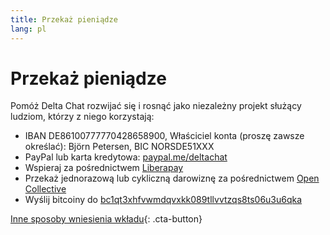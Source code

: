 ```yaml
---
title: Przekaż pieniądze
lang: pl
---
```


# Przekaż pieniądze

Pomóż Delta Chat rozwijać się i rosnąć jako niezależny projekt służący ludziom, którzy z niego korzystają:

- IBAN DE86100777770428658900, Właściciel konta (proszę zawsze określać): Björn Petersen, BIC NORSDE51XXX
- PayPal lub karta kredytowa: [paypal.me/deltachat](https://paypal.me/deltachat/20)
- Wspieraj za pośrednictwem [Liberapay](https://liberapay.com/delta.chat/)
- Przekaż jednorazową lub cykliczną darowiznę za pośrednictwem [Open Collective](https://opencollective.com/delta-chat/donate)
- Wyślij bitcoiny do [bc1qt3xhfvwmdqvxkk089tllvvtzqs8ts06u3u6qka](bitcoin:bc1qt3xhfvwmdqvxkk089tllvvtzqs8ts06u3u6qka)

[Inne sposoby wniesienia wkładu](contribute){: .cta-button}
